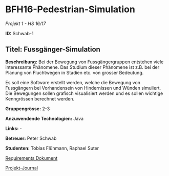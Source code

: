 # BFH16-Pedestrian-Simulation

*Projekt 1 - HS 16/17*

**ID:** Schwab-1

## Titel: Fussgänger-Simulation

**Beschreibung:** Bei der Bewegung von Fussgängergruppen entstehen viele interessante Phänomene. Das Studium dieser Phänomene ist z.B. bei der Planung von Fluchtwegen in Stadien etc. von grosser Bedeutung.

Es soll eine Software erstellt werden, welche die Bewegung von Fussgängern bei Vorhandensein von Hindernissen und Wünden simuliert. Die Bewegungen sollen grafisch visualisiert werden und es sollen wichtige Kenngrössen berechnet werden.

**Gruppengrösse:** 2-3

**Anzuwendende Technologien:** Java

**Links:** -

**Betreuer:** Peter Schwab

**Studenten:** Tobias Flühmann, Raphael Suter

[Requirements Dokument](./Requirements.md)

[Projekt-Journal](./Journal.md)